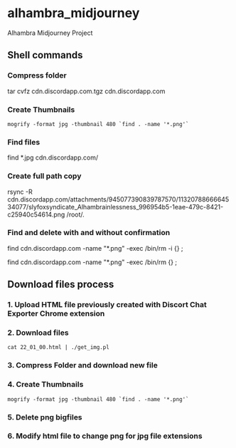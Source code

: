 # alhambra_midjourney
Alhambra Midjourney Project

## Shell commands

### Compress folder
tar cvfz cdn.discordapp.com.tgz cdn.discordapp.com

### Create Thumbnails
``
mogrify -format jpg -thumbnail 480 `find . -name '*.png'`
``

### Find files
find *.jpg cdn.discordapp.com/

### Create full path copy
rsync -R cdn.discordapp.com/attachments/945077390839787570/1132078866664534077/slyfoxsyndicate_Alhambrainlessness_996954b5-1eae-479c-8421-c25940c54614.png /root/.

### Find and delete with and without confirmation
find cdn.discordapp.com -name "*.png" -exec /bin/rm -i {} \;

find cdn.discordapp.com -name "*.png" -exec /bin/rm {} \;

## Download files process
### 1. Upload HTML file previously created with Discort Chat Exporter Chrome extension

### 2. Download files
```
cat 22_01_00.html | ./get_img.pl
```
### 3. Compress Folder and download new file

### 4. Create Thumbnails
```
mogrify -format jpg -thumbnail 480 `find . -name '*.png'`
```

### 5. Delete png bigfiles

### 6. Modify html file to change png for jpg file extensions





